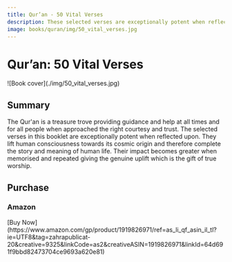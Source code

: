 ```yaml
---
title: Qur’an - 50 Vital Verses
description: These selected verses are exceptionally potent when reflected upon. They lift human consciousness towards its cosmic origin and therefore complete the story and meaning of human life.
image: books/quran/img/50_vital_verses.jpg
---
```


# Qur’an: 50 Vital Verses

<div markdown="1" class="cover-image">
![Book cover](./img/50_vital_verses.jpg)
</div>

## Summary 

The Qur'an is a treasure trove providing guidance and help at all times and for all people when approached the right courtesy and trust. The selected verses in this booklet are exceptionally potent when reflected upon. They lift human consciousness towards its cosmic origin and therefore complete the story and meaning of human life. Their impact becomes greater when memorised and repeated giving the genuine uplift which is the gift of true worship.

## Purchase

### Amazon

<div markdown="3" class="purchase-link">
[Buy Now](https://www.amazon.com/gp/product/1919826971/ref=as_li_qf_asin_il_tl?ie=UTF8&tag=zahrapublicat-20&creative=9325&linkCode=as2&creativeASIN=1919826971&linkId=64d691f9bbd82473704ce9693a620e81)
</div>

